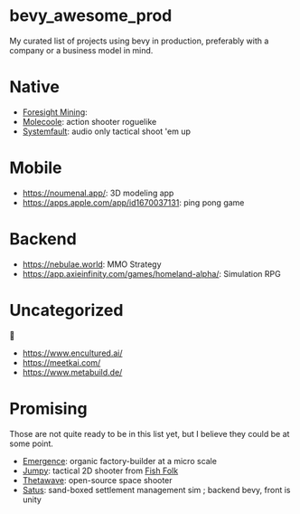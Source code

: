 # bevy_awesome_prod
My curated list of projects using bevy in production, preferably with a company or a business model in mind.

# Native
- [Foresight Mining](https://www.foresightmining.com/): 
- [Molecoole](https://store.steampowered.com/app/1792170/Molecoole/): action shooter roguelike
- [Systemfault](https://www.lightsout.games/systemfault): audio only tactical shoot 'em up

# Mobile
- https://noumenal.app/: 3D modeling app
- https://apps.apple.com/app/id1670037131: ping pong game

# Backend
- https://nebulae.world: MMO Strategy
- https://app.axieinfinity.com/games/homeland-alpha/: Simulation RPG

# Uncategorized
:shrug:
- https://www.encultured.ai/
- https://meetkai.com/
- https://www.metabuild.de/

# Promising
Those are not quite ready to be in this list yet, but I believe they could be at some point.

- [Emergence](https://github.com/leafwing-studios/emergence): organic factory-builder at a micro scale
- [Jumpy](https://fishfolk.org/games/jumpy/): tactical 2D shooter from [Fish Folk](https://fishfolk.org/)
- [Thetawave](https://metalmancy.itch.io/thetawave): open-source space shooter
- [Satus](https://www.re3studios.com/): sand-boxed settlement management sim ; backend bevy, front is unity 
